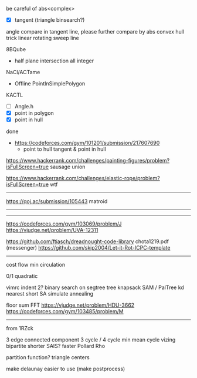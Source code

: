 be careful of abs<complex<int>>
- [x] tangent (triangle binsearch?)

angle compare in tangent line, please further compare by abs
convex hull trick linear
rotating sweep line

8BQube
- half plane intersection all integer

NaCl/ACTame
- Offline PointInSimplePolygon

KACTL
- [ ] Angle.h
- [x] point in polygon 
- [x] point in hull

done
- https://codeforces.com/gym/101201/submission/217607690
    - point to hull tangent & point in hull

https://www.hackerrank.com/challenges/painting-figures/problem?isFullScreen=true
sausage union

https://www.hackerrank.com/challenges/elastic-rope/problem?isFullScreen=true
wtf

----

https://qoj.ac/submission/105443 matroid

----

----

https://codeforces.com/gym/103069/problem/J
https://vjudge.net/problem/UVA-12311

https://github.com/ftiasch/dreadnought-code-library
chota1219.pdf (messenger)
https://github.com/skip2004/Let-it-Rot-ICPC-template

---
cost flow
min circulation

0/1 quadratic

vimrc indent 2?
binary search on segtree
tree knapsack
SAM / PalTree
kd nearest
short SA
simulate annealing

floor sum
FFT
https://vjudge.net/problem/HDU-3662
https://codeforces.com/gym/103485/problem/M

---

from 1RZck

3 edge connected component
3 cycle / 4 cycle
min mean cycle
vizing bipartite
shorter SAIS?
faster Pollard Rho

partition function?
triangle centers

make delaunay easier to use (make postprocess)
